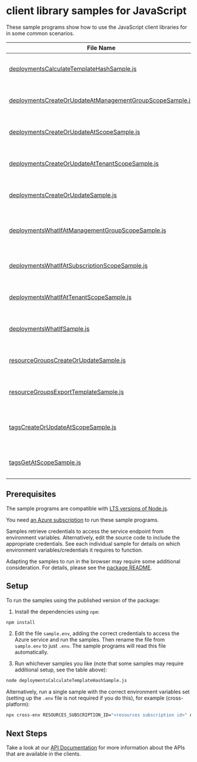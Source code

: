 # client library samples for JavaScript

These sample programs show how to use the JavaScript client libraries for in some common scenarios.

| **File Name**                                                                                                     | **Description**                                                                                                                                                                                                                                                                                  |
| ----------------------------------------------------------------------------------------------------------------- | ------------------------------------------------------------------------------------------------------------------------------------------------------------------------------------------------------------------------------------------------------------------------------------------------ |
| [deploymentsCalculateTemplateHashSample.js][deploymentscalculatetemplatehashsample]                               | Calculate the hash of the given template. x-ms-original-file: specification/resources/resource-manager/Microsoft.Resources/stable/2019-10-01/examples/CalculateTemplateHash.json                                                                                                                 |
| [deploymentsCreateOrUpdateAtManagementGroupScopeSample.js][deploymentscreateorupdateatmanagementgroupscopesample] | You can provide the template and parameters directly in the request or link to JSON files. x-ms-original-file: specification/resources/resource-manager/Microsoft.Resources/stable/2019-10-01/examples/PutDeploymentAtManagementGroup.json                                                       |
| [deploymentsCreateOrUpdateAtScopeSample.js][deploymentscreateorupdateatscopesample]                               | You can provide the template and parameters directly in the request or link to JSON files. x-ms-original-file: specification/resources/resource-manager/Microsoft.Resources/stable/2019-10-01/examples/PutDeploymentAtScope.json                                                                 |
| [deploymentsCreateOrUpdateAtTenantScopeSample.js][deploymentscreateorupdateattenantscopesample]                   | You can provide the template and parameters directly in the request or link to JSON files. x-ms-original-file: specification/resources/resource-manager/Microsoft.Resources/stable/2019-10-01/examples/PutDeploymentAtTenant.json                                                                |
| [deploymentsCreateOrUpdateSample.js][deploymentscreateorupdatesample]                                             | You can provide the template and parameters directly in the request or link to JSON files. x-ms-original-file: specification/resources/resource-manager/Microsoft.Resources/stable/2019-10-01/examples/PutDeploymentWithOnErrorDeploymentSpecificDeployment.json                                 |
| [deploymentsWhatIfAtManagementGroupScopeSample.js][deploymentswhatifatmanagementgroupscopesample]                 | Returns changes that will be made by the deployment if executed at the scope of the management group. x-ms-original-file: specification/resources/resource-manager/Microsoft.Resources/stable/2019-10-01/examples/PostDeploymentWhatIfOnManagementGroup.json                                     |
| [deploymentsWhatIfAtSubscriptionScopeSample.js][deploymentswhatifatsubscriptionscopesample]                       | Returns changes that will be made by the deployment if executed at the scope of the subscription. x-ms-original-file: specification/resources/resource-manager/Microsoft.Resources/stable/2019-10-01/examples/PostDeploymentWhatIfOnSubscription.json                                            |
| [deploymentsWhatIfAtTenantScopeSample.js][deploymentswhatifattenantscopesample]                                   | Returns changes that will be made by the deployment if executed at the scope of the tenant group. x-ms-original-file: specification/resources/resource-manager/Microsoft.Resources/stable/2019-10-01/examples/PostDeploymentWhatIfOnTenant.json                                                  |
| [deploymentsWhatIfSample.js][deploymentswhatifsample]                                                             | Returns changes that will be made by the deployment if executed at the scope of the resource group. x-ms-original-file: specification/resources/resource-manager/Microsoft.Resources/stable/2019-10-01/examples/PostDeploymentWhatIfOnResourceGroup.json                                         |
| [resourceGroupsCreateOrUpdateSample.js][resourcegroupscreateorupdatesample]                                       | Creates or updates a resource group. x-ms-original-file: specification/resources/resource-manager/Microsoft.Resources/stable/2019-10-01/examples/CreateResourceGroup.json                                                                                                                        |
| [resourceGroupsExportTemplateSample.js][resourcegroupsexporttemplatesample]                                       | Captures the specified resource group as a template. x-ms-original-file: specification/resources/resource-manager/Microsoft.Resources/stable/2019-10-01/examples/ExportResourceGroup.json                                                                                                        |
| [tagsCreateOrUpdateAtScopeSample.js][tagscreateorupdateatscopesample]                                             | This operation allows adding or replacing the entire set of tags on the specified resource or subscription. The specified entity can have a maximum of 50 tags. x-ms-original-file: specification/resources/resource-manager/Microsoft.Resources/stable/2019-10-01/examples/PutTagsResource.json |
| [tagsGetAtScopeSample.js][tagsgetatscopesample]                                                                   | Gets the entire set of tags on a resource or subscription. x-ms-original-file: specification/resources/resource-manager/Microsoft.Resources/stable/2019-10-01/examples/GetTagsResource.json                                                                                                      |

## Prerequisites

The sample programs are compatible with [LTS versions of Node.js](https://github.com/nodejs/release#release-schedule).

You need [an Azure subscription][freesub] to run these sample programs.

Samples retrieve credentials to access the service endpoint from environment variables. Alternatively, edit the source code to include the appropriate credentials. See each individual sample for details on which environment variables/credentials it requires to function.

Adapting the samples to run in the browser may require some additional consideration. For details, please see the [package README][package].

## Setup

To run the samples using the published version of the package:

1. Install the dependencies using `npm`:

```bash
npm install
```

2. Edit the file `sample.env`, adding the correct credentials to access the Azure service and run the samples. Then rename the file from `sample.env` to just `.env`. The sample programs will read this file automatically.

3. Run whichever samples you like (note that some samples may require additional setup, see the table above):

```bash
node deploymentsCalculateTemplateHashSample.js
```

Alternatively, run a single sample with the correct environment variables set (setting up the `.env` file is not required if you do this), for example (cross-platform):

```bash
npx cross-env RESOURCES_SUBSCRIPTION_ID="<resources subscription id>" node deploymentsCalculateTemplateHashSample.js
```

## Next Steps

Take a look at our [API Documentation][apiref] for more information about the APIs that are available in the clients.

[deploymentscalculatetemplatehashsample]: https://github.com/Azure/azure-sdk-for-js/blob/main/sdk/resources/arm-resources-profile-2020-09-01-hybrid/samples/v2/javascript/deploymentsCalculateTemplateHashSample.js
[deploymentscreateorupdateatmanagementgroupscopesample]: https://github.com/Azure/azure-sdk-for-js/blob/main/sdk/resources/arm-resources-profile-2020-09-01-hybrid/samples/v2/javascript/deploymentsCreateOrUpdateAtManagementGroupScopeSample.js
[deploymentscreateorupdateatscopesample]: https://github.com/Azure/azure-sdk-for-js/blob/main/sdk/resources/arm-resources-profile-2020-09-01-hybrid/samples/v2/javascript/deploymentsCreateOrUpdateAtScopeSample.js
[deploymentscreateorupdateattenantscopesample]: https://github.com/Azure/azure-sdk-for-js/blob/main/sdk/resources/arm-resources-profile-2020-09-01-hybrid/samples/v2/javascript/deploymentsCreateOrUpdateAtTenantScopeSample.js
[deploymentscreateorupdatesample]: https://github.com/Azure/azure-sdk-for-js/blob/main/sdk/resources/arm-resources-profile-2020-09-01-hybrid/samples/v2/javascript/deploymentsCreateOrUpdateSample.js
[deploymentswhatifatmanagementgroupscopesample]: https://github.com/Azure/azure-sdk-for-js/blob/main/sdk/resources/arm-resources-profile-2020-09-01-hybrid/samples/v2/javascript/deploymentsWhatIfAtManagementGroupScopeSample.js
[deploymentswhatifatsubscriptionscopesample]: https://github.com/Azure/azure-sdk-for-js/blob/main/sdk/resources/arm-resources-profile-2020-09-01-hybrid/samples/v2/javascript/deploymentsWhatIfAtSubscriptionScopeSample.js
[deploymentswhatifattenantscopesample]: https://github.com/Azure/azure-sdk-for-js/blob/main/sdk/resources/arm-resources-profile-2020-09-01-hybrid/samples/v2/javascript/deploymentsWhatIfAtTenantScopeSample.js
[deploymentswhatifsample]: https://github.com/Azure/azure-sdk-for-js/blob/main/sdk/resources/arm-resources-profile-2020-09-01-hybrid/samples/v2/javascript/deploymentsWhatIfSample.js
[resourcegroupscreateorupdatesample]: https://github.com/Azure/azure-sdk-for-js/blob/main/sdk/resources/arm-resources-profile-2020-09-01-hybrid/samples/v2/javascript/resourceGroupsCreateOrUpdateSample.js
[resourcegroupsexporttemplatesample]: https://github.com/Azure/azure-sdk-for-js/blob/main/sdk/resources/arm-resources-profile-2020-09-01-hybrid/samples/v2/javascript/resourceGroupsExportTemplateSample.js
[tagscreateorupdateatscopesample]: https://github.com/Azure/azure-sdk-for-js/blob/main/sdk/resources/arm-resources-profile-2020-09-01-hybrid/samples/v2/javascript/tagsCreateOrUpdateAtScopeSample.js
[tagsgetatscopesample]: https://github.com/Azure/azure-sdk-for-js/blob/main/sdk/resources/arm-resources-profile-2020-09-01-hybrid/samples/v2/javascript/tagsGetAtScopeSample.js
[apiref]: https://docs.microsoft.com/javascript/api/@azure/arm-resources-profile-2020-09-01-hybrid?view=azure-node-preview
[freesub]: https://azure.microsoft.com/free/
[package]: https://github.com/Azure/azure-sdk-for-js/tree/main/sdk/resources/arm-resources-profile-2020-09-01-hybrid/README.md
